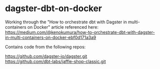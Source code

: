 # dagster-dbt-on-docker
Working through the "How to orchestrate dbt with Dagster in multi-containers on Docker" article referenced here: https://medium.com/@kenokumura/how-to-orchestrate-dbt-with-dagster-in-multi-containers-on-docker-ebf0d171a3a9

Contains code from the following repos:

https://github.com/dagster-io/dagster.git <br />
https://github.com/dbt-labs/jaffle-shop-classic.git

